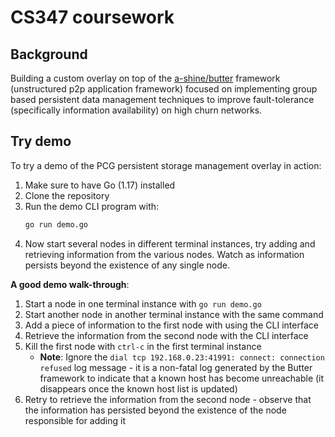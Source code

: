 # CS347 coursework

## Background

Building a custom overlay on top of the [a-shine/butter](https://github.com/a-shine/butter) framework (unstructured p2p application framework) focused on implementing group based persistent data management techniques to improve fault-tolerance (specifically information availability) on high churn networks.

## Try demo
To try a demo of the PCG persistent storage management overlay in action:
1. Make sure to have Go (1.17) installed
2. Clone the repository
3. Run the demo CLI program with:
    ```bash
    go run demo.go
    ```
4. Now start several nodes in different terminal instances, try adding and retrieving information from the various nodes. Watch as information persists beyond the existence of any single node.

**A good demo walk-through**:
1. Start a node in one terminal instance with `go run demo.go`
2. Start another node in another terminal instance with the same command
3. Add a piece of information to the first node with using the CLI interface
4. Retrieve the information from the second node with the CLI interface
5. Kill the first node with `ctrl-c` in the first terminal instance
   - **Note**: Ignore the `dial tcp 192.168.0.23:41991: connect: connection refused` log message - it is a non-fatal log generated by the Butter framework to indicate that a known host has become unreachable (it disappears once the known host list is updated)
6. Retry to retrieve the information from the second node - observe that the information has persisted beyond the existence of the node responsible for adding it